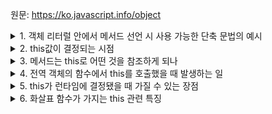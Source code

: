 원문: https://ko.javascript.info/object

<details>
  <summary>1. 객체 리터럴 안에서 메서드 선언 시 사용 가능한 단축 문법의 예시</summary>
  
  ```js
  user = {
    sayHi() {
      alert('Hello');
    }
  }
  ```
</details>

<details>
  <summary>2. this값이 결정되는 시점</summary>
  런타임, 함수 호출 시 결정
</details>

<details>
  <summary>3. 메서드는 this로 어떤 것을 참조하게 되나</summary>
  해당 메서드를 가진 객체
</details>

<details>
  <summary>4. 전역 객체의 함수에서 this를 호출했을 때 발생하는 일</summary>
  엄격모드: this에 undefined 할당

  엄격모드 X: this에 전역 객체 참조
</details>

<details>
  <summary>5. this가 런타임에 결정됐을 때 가질 수 있는 장점</summary>
  this를 내포하고 있는 하나의 함수를 여러 객체에서 재사용할 수 있다.
</details>

<details>
  <summary>6. 화살표 함수가 가지는 this 관련 특징</summary>
  화살표 함수는 고유의 this를 가지지 않고 상위 컨텍스트의 this를 그대로 가져온다.
</details>
